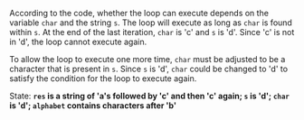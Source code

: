 According to the code, whether the loop can execute depends on the variable `char` and the string `s`. The loop will execute as long as `char` is found within `s`. At the end of the last iteration, `char` is 'c' and `s` is 'd'. Since 'c' is not in 'd', the loop cannot execute again. 

To allow the loop to execute one more time, `char` must be adjusted to be a character that is present in `s`. Since `s` is 'd', `char` could be changed to 'd' to satisfy the condition for the loop to execute again.

State: **`res` is a string of 'a's followed by 'c' and then 'c' again; `s` is 'd'; `char` is 'd'; `alphabet` contains characters after 'b'**